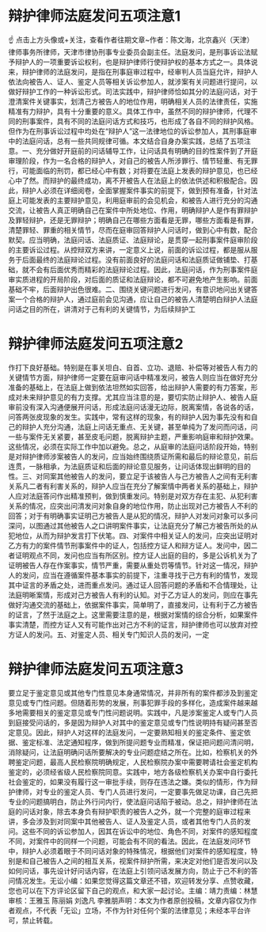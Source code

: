 # 辩护律师法庭发问五项注意1

☝ 点击上方头像或+关注，查看作者往期文章~作者：陈文海，北京鑫兴（天津）律师事务所律师，天津市律协刑事专业委员会副主任。法庭发问，是刑事诉讼法赋予辩护人的一项重要诉讼权利，也是辩护律师行使辩护权的基本方式之一。具体说来，辩护律师的法庭发问，是指在刑事庭审过程中，经审判人员当庭允许，辩护人依法向被告人、证人、鉴定人员等相关诉讼参加人，就涉案有关问题进行提问，以做好辩护工作的一种诉讼形式。司法实践中，辩护律师恰如其分的法庭问话，对于澄清案件关键事实，划清己方被告人的地位作用，明确相关人员的法律责任，实施精准有力辩护，具有十分重要的意义。具体工作中，虽然不同的辩护律师，代理不同的刑事案件，具有不同的法庭问话方式和技巧，也形成了各自不同的辩护风格。但作为在刑事诉讼过程中均处在“辩护人”这一法律地位的诉讼参加人，其刑事庭审中的法庭问话，总有一些共同规律可循。本文结合自身办案实践，总结了五项注意。一、充分做好开庭前的问话辅导工作，让问话具有明确的目的性案件到了开庭审理阶段，作为一名合格的辩护人，对自己的被告人所涉罪行、情节轻重、有无罪行，可能面临的刑罚，都已经心中有数；对将要在法庭上发表的辩护意见，也已经心中了然。而辩护的最终成功，离不开被告人在法庭上的依法供述和积极配合。因此，辩护人必须在详细阅卷，全面掌握案件事实的前提下，做到预有准备，针对法庭上可能发表的主要辩护意见，利用庭审前的会见机会，和被告人进行充分的沟通交流，让被告人真正明确自己在案件中所处地位、作用，明确辩护人是作有罪辩护及罪轻辩护，还是无罪辩护；明确自己在哪些方面看是无罪，哪些方面看是有罪，清楚罪轻、罪重的相关情节，尽而在庭审回答辩护人问话时，做到心中有数，配合默契。应当明确，法庭问话、法庭质证、法庭辩论，是贯穿一起刑事案件庭审阶段的主要诉讼过程。从控辩双方来讲，一定意义上说，前面的诉讼过程，都是服从服务于后面最终的法庭辩论过程。没有前面良好的法庭问话和法庭质证做铺垫、打基础，就不会有后面优秀而精彩的法庭辩论过程。因此，法庭问话，作为刑事案件庭审实质进程的开局阶段，对后面的质证和法庭辩论，都不可避免地产生影响。前面基础不牢，后面辩护出色很难。二、围绕关键问题进行发问，有意识地问出关键答案一个合格的辩护人，通过庭前会见沟通，应让自己的被告人清楚明白辩护人法庭问话之目的所在，讲清对于己有利的关键情节，为后续辩护工

# 辩护律师法庭发问五项注意2

作打下良好基础。特别是在事关坦白、自首、立功、退赔、补偿等对被告人有力的关键情节方面，辩护律师一定要在庭审问话中精准发问，被告人则应当在做好充分准备的基础上，在法庭上做到依法坦然如实回答，给出辩护人需要的有力答案，形成对未来辩护意见的有力支撑。尤其应当注意的是，要切实防止辩护人、被告人庭审前没有深入沟通便展开问话，形成法庭问话漫无边际，脱离案情，各说各的话，问答两张皮现象的发生。实践中，常有这样的现象，有的辩护人因为事先没有和自己的辩护人充分沟通，法庭上问话无重点、无关键，甚至单纯为了发问而问话，问一些与案件无关紧要，甚至皮毛问题，脱离辩护主题，严重影响庭审和辩护效果。这些情况，必须在实际工作中加以避免。总之，从庭审的法庭问话阶段开始，特别是对辩护律师涉案被告人的发问，应当始终围绕质证所需和最后的辩论意见，前后连贯，一脉相承，为法庭质证和后面的辩论意见服务，让问话体现出鲜明的目的性。三、对同案其他被告人的发问，要立足于该被告人与己方被告人之间有无利害关系凡二者有利害关系的，辩护人应当在充分了解案情中两者关系的基础上，辩护人应对法庭答问作出精准预判，做到慎重发问。特别是对双方存在主犯、从犯利害关系的情况，应突出问清发问对象自身的地位作用，防止出现对己方被告人不利的回答；对于有明确事实证明己方被告人是从犯的情况，辩护人对发问对象可以多问深问，以图通过其他被告人之口讲明案件事实，让法庭充分了解己方被告所处的从犯地位，从而为辩护发言打下伏笔。四、对案件中相关证人的发问，应突出证明对乙方有力的案件情节刑事案件中的证人，包括控方证人和辩方证人。发问中，因二者证明观点不同，发问也应当有所区别。控方证人出庭的目的，多是公诉机关为了证明被告人存在作案事实，情节严重，需要从重处罚等情节。针对这一情况，辩护人的发问，应当在遵循案件基本事实的前提下，注重寻找于己方有利的情节，发现其中证言的矛盾之处，进而重点发问。通过证人回答问题的矛盾和不合情理处，让法庭明晰案情，形成对己方被告人有利的认知。对于乙方证人的发问，则应在事先做好沟通交流的基础上，依据案件事实，简单明了，直接发问，让有利于乙方被告的证言，了然于法庭之上。这里需要注意的是，根据对案情的综合分析，如果案件事实清楚，而控方证人又有可能作出对己方不利的证言，辩护律师也可以放弃对控方证人的发问。五、对鉴定人员、相关专门知识人员的发问，一定

# 辩护律师法庭发问五项注意3

要立足于鉴定意见或其他专门性意见本身通常情况，并非所有的案件都涉及到鉴定意见或专门性问题。但随着形势的发展，刑事犯罪手段的多样化，造成案件越来越多地需要相关的鉴定意见或专门性问题说明。实践中，凡是涉案鉴定人或专门人员到庭接受问话的，多是因为辩护人对其中的鉴定意见或专门性说明持有疑问甚至否定意见。因此，辩护人对这样的法庭发问，一定要熟知相关的鉴定条件、鉴定依据、鉴定标准、法定通知程序，做到所提问题专业而精准，保证把问题问清问明，消除疑问，让法庭明确问话所要解决的专业问题症结之所在。比如，检察机关的外聘鉴定问题，最高人民检察院明确规定，人民检察院办案中需要聘请社会鉴定机构鉴定的，必须经省级人民检察院同意。实践中，地方各级检察机关办案中自行委托社会鉴定的，如果没有履行这一审批手续，则存在违法之嫌。类似的情形，作为辩护律师，对专业的鉴定人员、专门人员进行发问，一定要事先做足功课，自己先把专业的问题搞明白，防止外行问内行，使法庭问话陷于被动。总之，辩护律师在法庭的问话对象，除去本身负有辩护职责的被告人之外，就一个完整的庭审过程来讲，多会涉及到对同案中其他被告人、证人及鉴定人员，或者其他专门人员的发问。这些不同的诉讼参加人，因其在诉讼中的地位、角色不同，对案件的感知程度不同，对案件中的同样一个问题，可能会有不同的看法。因此，在法庭发问环节中，辩护人必须着眼于不同问话对象的特殊情况，根据他们对案件的感知程度，特别是和自己被告人之间的相互关系，视案件辩护所需，来决定对他们是否发问以及如何问话，事先设计好问话内容，在法庭上引领问话发展方向，防止于己不利的答问情况发生。无讼小编：如果您觉得这篇文章还不错，欢迎转发分享、点赞收藏，您也可以在下方评论区留下自己的观点，和大家一起讨论。主编：靖力责编：林慧审核：王雅玉 陈丽娟 刘逸凡 李雅朋声明：本文为作者原创投稿，文章内容仅为作者观点，不代表「无讼」立场，不作为针对任何个案的法律意见；未经本平台许可，禁止转载。

